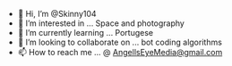 - 👋 Hi, I’m @Skinny104
- 👀 I’m interested in ... Space and photography
- 🌱 I’m currently learning ... Portugese
- 💞️ I’m looking to collaborate on ... bot coding algorithms
- 📫 How to reach me ... @ AngellsEyeMedia@gmail.com

<!---
Skinny104/Skinny104 is a ✨ special ✨ repository because its `README.md` (this file) appears on your GitHub profile.
You can click the Preview link to take a look at your changes.
--->
